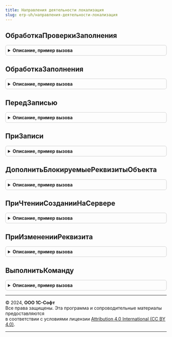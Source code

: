 ```yaml
---
title: Направления деятельности локализация
slug: erp-uh/направления-деятельности-локализация
---
```



## ОбработкаПроверкиЗаполнения
<details style="margin: 1em 0; padding: 0.5em; border: 1px solid #ccc; border-radius: 6px;">

<summary style="font-weight: bold; cursor: pointer;">Описание, пример вызова</summary>

```bsl

// Вызывается из соответствующего обработчика модуля объекта
//
// Параметры:
//  Объект - СправочникОбъект.НаправленияДеятельности - Обрабатываемый объект
//  Отказ - Булево - Если в теле процедуры-обработчика установить данному параметру значение Истина,
//                   то будет выполнен отказ от продолжения работы после выполнения проверки заполнения.
//  ПроверяемыеРеквизиты - Массив - Массив путей к реквизитам, для которых будет выполнена проверка заполнения.
//
Процедура ОбработкаПроверкиЗаполнения(Объект, Отказ, ПроверяемыеРеквизиты) Экспорт
```

Пример вызова
```bsl
НаправленияДеятельностиЛокализация.ОбработкаПроверкиЗаполнения(Объект, Отказ, ПроверяемыеРеквизиты) 
```
</details>

## ОбработкаЗаполнения
<details style="margin: 1em 0; padding: 0.5em; border: 1px solid #ccc; border-radius: 6px;">

<summary style="font-weight: bold; cursor: pointer;">Описание, пример вызова</summary>

```bsl

// Вызывается из соответствующего обработчика модуля объекта
//
// Параметры:
//  Объект - СправочникОбъект.НаправленияДеятельности - Обрабатываемый объект
//  ДанныеЗаполнения - Произвольный - Значение, которое используется как основание для заполнения.
//  СтандартнаяОбработка - Булево - В данный параметр передается признак выполнения стандартной (системной) обработки события.
//
Процедура ОбработкаЗаполнения(Объект, ДанныеЗаполнения, СтандартнаяОбработка) Экспорт
```

Пример вызова
```bsl
НаправленияДеятельностиЛокализация.ОбработкаЗаполнения(Объект, ДанныеЗаполнения, СтандартнаяОбработка) 
```
</details>

## ПередЗаписью
<details style="margin: 1em 0; padding: 0.5em; border: 1px solid #ccc; border-radius: 6px;">

<summary style="font-weight: bold; cursor: pointer;">Описание, пример вызова</summary>

```bsl

// Вызывается из соответствующего обработчика модуля объекта
//
// Параметры:
//  Объект - СправочникОбъект.НаправленияДеятельности - Обрабатываемый объект
//  Отказ - Булево - Признак отказа от записи.
//                   Если в теле процедуры-обработчика установить данному параметру значение Истина,
//                   то запись выполнена не будет и будет вызвано исключение.
//
Процедура ПередЗаписью(Объект, Отказ) Экспорт
```

Пример вызова
```bsl
НаправленияДеятельностиЛокализация.ПередЗаписью(Объект, Отказ) 
```
</details>

## ПриЗаписи
<details style="margin: 1em 0; padding: 0.5em; border: 1px solid #ccc; border-radius: 6px;">

<summary style="font-weight: bold; cursor: pointer;">Описание, пример вызова</summary>

```bsl

// Вызывается из соответствующего обработчика модуля объекта
//
// Параметры:
//  Объект - СправочникОбъект.НаправленияДеятельности - Обрабатываемый объект
//  Отказ - Булево - Признак отказа от записи.
//                   Если в теле процедуры-обработчика установить данному параметру значение Истина, то запись выполнена не будет и будет вызвано исключение.
//
Процедура ПриЗаписи(Объект, Отказ) Экспорт
```

Пример вызова
```bsl
НаправленияДеятельностиЛокализация.ПриЗаписи(Объект, Отказ) 
```
</details>

## ДополнитьБлокируемыеРеквизитыОбъекта
<details style="margin: 1em 0; padding: 0.5em; border: 1px solid #ccc; border-radius: 6px;">

<summary style="font-weight: bold; cursor: pointer;">Описание, пример вызова</summary>

```bsl

// Дополняет массив блокируемых реквизитов объекта (см. Справочник.НаправленияДеятельности.ПолучитьБлокируемыеРеквизитыОбъекта).
//
// Параметры:
// 	БлокируемыеРеквизиты - Массив - Блокируемые реквизиты объекта
//
Процедура ДополнитьБлокируемыеРеквизитыОбъекта(БлокируемыеРеквизиты) Экспорт
```

Пример вызова
```bsl
НаправленияДеятельностиЛокализация.ДополнитьБлокируемыеРеквизитыОбъекта(БлокируемыеРеквизиты) 
```
</details>

## ПриЧтенииСозданииНаСервере
<details style="margin: 1em 0; padding: 0.5em; border: 1px solid #ccc; border-radius: 6px;">

<summary style="font-weight: bold; cursor: pointer;">Описание, пример вызова</summary>

```bsl


// Параметры:
//  Форма - ФормаКлиентскогоПриложения
Процедура ПриЧтенииСозданииНаСервере(Форма) Экспорт
```

Пример вызова
```bsl
НаправленияДеятельностиЛокализация.ПриЧтенииСозданииНаСервере(Форма) 
```
</details>

## ПриИзмененииРеквизита
<details style="margin: 1em 0; padding: 0.5em; border: 1px solid #ccc; border-radius: 6px;">

<summary style="font-weight: bold; cursor: pointer;">Описание, пример вызова</summary>

```bsl

// Вызывается из соответствующего обработчика формы объекта
//
// Параметры:
// 	ИмяЭлемента - Строка - Имя элемента управления
// 	Форма - ФормаКлиентскогоПриложения - Форма плана видов характеристик
//
Процедура ПриИзмененииРеквизита(ИмяЭлемента, Форма) Экспорт
```

Пример вызова
```bsl
НаправленияДеятельностиЛокализация.ПриИзмененииРеквизита(ИмяЭлемента, Форма) 
```
</details>

## ВыполнитьКоманду
<details style="margin: 1em 0; padding: 0.5em; border: 1px solid #ccc; border-radius: 6px;">

<summary style="font-weight: bold; cursor: pointer;">Описание, пример вызова</summary>

```bsl

// Вызывается из соответствующего обработчика формы объекта
//
// Параметры:
// 	ИмяКоманды - Строка - Имя команды
// 	Форма - ФормаКлиентскогоПриложения - Форма плана видов характеристик
//
Процедура ВыполнитьКоманду(ИмяКоманды, Форма) Экспорт
```

Пример вызова
```bsl
НаправленияДеятельностиЛокализация.ВыполнитьКоманду(ИмяКоманды, Форма) 
```
</details>

---

© 2024, **ООО 1С-Софт**  
Все права защищены. Эта программа и сопроводительные материалы предоставляются  
в соответствии с условиями лицензии [Attribution 4.0 International (CC BY 4.0)](https://creativecommons.org/licenses/by/4.0/legalcode).

---
